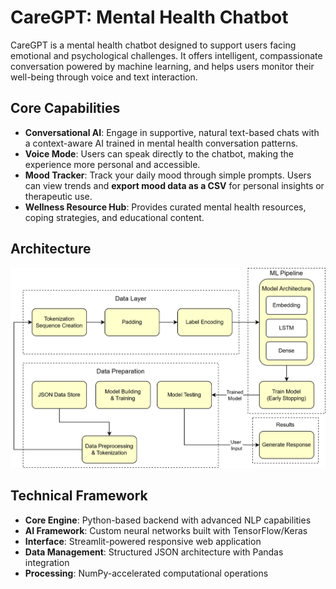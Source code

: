 # CareGPT: Mental Health Chatbot

CareGPT is a mental health chatbot designed to support users facing emotional and psychological challenges. It offers intelligent, compassionate conversation powered by machine learning, and helps users monitor their well-being through voice and text interaction.

## Core Capabilities

- **Conversational AI**: Engage in supportive, natural text-based chats with a context-aware AI trained in mental health conversation patterns.
- **Voice Mode**: Users can speak directly to the chatbot, making the experience more personal and accessible.
- **Mood Tracker**: Track your daily mood through simple prompts. Users can view trends and **export mood data as a CSV** for personal insights or therapeutic use.
- **Wellness Resource Hub**: Provides curated mental health resources, coping strategies, and educational content.

## Architecture
![Work flow](archt.png)

## Technical Framework

- **Core Engine**: Python-based backend with advanced NLP capabilities
- **AI Framework**: Custom neural networks built with TensorFlow/Keras
- **Interface**: Streamlit-powered responsive web application
- **Data Management**: Structured JSON architecture with Pandas integration
- **Processing**: NumPy-accelerated computational operations
